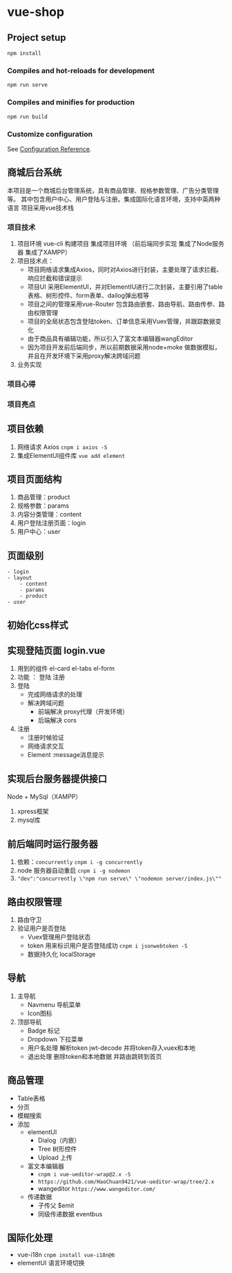 # vue-shop

## Project setup
```
npm install
```

### Compiles and hot-reloads for development
```
npm run serve
```

### Compiles and minifies for production
```
npm run build
```

### Customize configuration
See [Configuration Reference](https://cli.vuejs.org/config/).

## 商城后台系统
本项目是一个商城后台管理系统，具有商品管理、规格参数管理、广告分类管理等。
其中包含用户中心、用户登陆与注册。集成国际化语言环境，支持中英两种语言
项目采用vue技术栈

### 项目技术
1. 项目环境 vue-cli 构建项目 集成项目环境 （前后端同步实现 集成了Node服务器 集成了XAMPP）
2. 项目技术点：
    - 项目网络请求集成Axios，同时对Axios进行封装，主要处理了请求拦截、响应拦截和错误提示
    - 项目UI 采用ElementUI，并对ElementIU进行二次封装，主要引用了table表格、树形控件、form表单、dailog弹出框等
    - 项目之间的管理采用vue-Router 包含路由嵌套、路由导航、路由传参、路由权限管理
    - 项目的全局状态包含登陆token、订单信息采用Vuex管理，并跟踪数据变化
    - 由于商品具有编辑功能，所以引入了富文本编辑器wangEditor
    - 因为项目开发前后端同步，所以前期数据采用node+moke 做数据模拟，并且在开发环境下采用proxy解决跨域问题
3. 业务实现

### 项目心得

### 项目亮点

## 项目依赖
1. 网络请求 Axios `cnpm i axios -S`
2. 集成ElementUI组件库 `vue add element`

## 项目页面结构
1. 商品管理：product
2. 规格参数：params
3. 内容分类管理：content
4. 用户登陆注册页面：login
5. 用户中心：user

## 页面级别
    - login
    - layout
        - content
        - params
        - product
    - user

## 初始化css样式

## 实现登陆页面 login.vue
1. 用到的组件 el-card el-tabs el-form
2. 功能 ： 登陆 注册
3. 登陆
    - 完成网络请求的处理
    - 解决跨域问题
        - 前端解决 proxy代理（开发环境）
        - 后端解决 cors
4. 注册
    - 注册时候验证
    - 网络请求交互
    - Element :message消息提示

## 实现后台服务器提供接口
Node + MySql（XAMPP）
1. xpress框架
2. mysql库


## 前后端同时运行服务器
1. 依赖：`concurrently`     `cnpm i -g concurrently`
2. node 服务器自动重启 `cnpm i -g nodemon`
3. `"dev":"concurrently \"npm run serve\" \"nodemon server/index.js\""`

## 路由权限管理
1. 路由守卫
2. 验证用户是否登陆
    - Vuex管理用户登陆状态
    - token 用来标识用户是否登陆成功 `cnpm i jsonwebtoken -S`
    - 数据持久化 localStorage
## 导航
1. 主导航
    - Navmenu 导航菜单 
    - Icon图标
2. 顶部导航
    - Badge 标记
    - Dropdown 下拉菜单
    - 用户名处理 解析token jwt-decode 并将token存入vuex和本地
    - 退出处理 删除token和本地数据 并路由跳转到首页
## 商品管理
 - Table表格
 - 分页
 - 模糊搜索
 - 添加
    - elementUI
        - Dialog（内嵌）
        - Tree 树形控件
        - Upload 上传
    - 富文本编辑器 
        - `cnpm i vue-ueditor-wrap@2.x -S`
        - `https://github.com/HaoChuan9421/vue-ueditor-wrap/tree/2.x`
        - wangeditor `https://www.wangeditor.com/`
    - 传递数据
        - 子传父 $emit
        - 同级传递数据 eventbus
    
## 国际化处理
 - vue-i18n  `cnpm install vue-i18n@6`
 - elementUI 语言环境切换 
